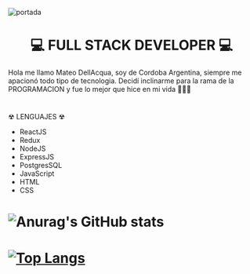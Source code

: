 ![portada](https://user-images.githubusercontent.com/29457718/141834763-37867cfc-35d7-4cea-b135-5d38a93fed12.png)

### 					    <h1 align='Center'>💻 FULL STACK DEVELOPER 💻</h1>

Hola me llamo Mateo DellAcqua, soy de Cordoba Argentina, siempre me apacionó todo tipo de tecnologia. Decidí inclinarme para la rama de la PROGRAMACION y fue lo mejor que hice en mi vida 🚀🚀🚀
#
☢ LENGUAJES ☢
- ReactJS
- Redux
- NodeJS
- ExpressJS
- PostgresSQL
- JavaScript
- HTML
- CSS
#

# ![Anurag's GitHub stats](https://github-readme-stats.vercel.app/api?username=teodc888&show_icons=true&theme=radical)
# [![Top Langs](https://github-readme-stats.vercel.app/api/top-langs/?username=teodc888&layout=compact)](https://github.com/teodc888/github-readme-stats)
